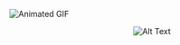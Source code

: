 ![Animated GIF](https://i.ibb.co/SBwMv3c/bg.gif)

<div style="text-align: center;">
  <img src="https://i.ibb.co/SBwMv3c/bg.gif" alt="Alt Text">
</div>

<!--
**Meyliboy/Meyliboy** is a ✨ _special_ ✨ repository because its `README.md` (this file) appears on your GitHub profile.

Here are some ideas to get you started:

- 🔭 I’m currently working on ...
- 🌱 I’m currently learning ...
- 👯 I’m looking to collaborate on ...
- 🤔 I’m looking for help with ...
- 💬 Ask me about ...
- 📫 How to reach me: ...
- 😄 Pronouns: ...
-->
